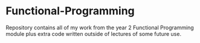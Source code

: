 # Functional-Programming
Repository contains all of my work from the year 2 Functional Programming module plus extra code written outside of lectures of some future use.
